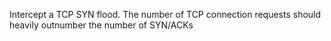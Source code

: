 Intercept a TCP SYN flood.
The number of TCP connection requests should heavily outnumber the number of SYN/ACKs
